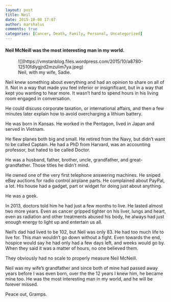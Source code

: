 ```yaml
---
layout: post
title: Neil
date: 2015-10-08 17:07
author: marshalus
comments: true
categories: [Cancer, Death, Family, Personal, Uncategorized]
---
```



#### Neil McNeill was the most interesting man in my world.

<figure class="wp-caption">![](https://vmstanblog.files.wordpress.com/2015/10/a8780-12510fdlygjrd2mzulim7ya.jpeg)

<figcaption class="wp-caption-text">Neil, with my wife, Sadie.</figcaption>

</figure>

Neil knew something about everything and had an opinion to share on all of it. Not in a way that made you feel inferior or insignificant, but in a way that kept you wanting to hear more. It wasn’t hard to spend hours in his living room engaged in conversation.

He could discuss corporate taxation, or international affairs, and then a few minutes later explain how to avoid overcharging a lithium battery.

He was born in Kansas. He worked in the Pentagon, lived in Japan and served in Vietnam.

He flew planes both big and small. He retired from the Navy, but didn’t want to be called Captain. He had a PhD from Harvard, was an accounting professor, but hated to be called Doctor.

He was a husband, father, brother, uncle, grandfather, and great-grandfather. Those titles he didn’t mind.

He owned one of the very first telephone answering machines. He sniped eBay auctions for radio control airplane parts. He complained about PayPal, a lot. His house had a gadget, part or widget for doing just about anything.

He was a geek.

In 2013, doctors told him he had just a few months to live. He lasted almost two more years. Even as cancer gripped tighter on his liver, lungs and heart, even as radiation and other treatments abused his body, he always had just enough energy to light up and entertain us all.

Neil’s dad had lived to be 102, but Neil was only 83\. He had too much life to live for. This man wouldn’t go down without a fight. Even towards the end, hospice would say he had only had a few days left, and weeks would go by. When they said it was a matter of hours, no one believed them.

They obviously had no scale to properly measure Neil McNeill.

Neil was my wife’s grandfather and since both of mine had passed away years before I was even born, over the the 12 years I knew him, he became mine too. He was the most interesting man in my world, and he will be forever missed.

Peace out, Gramps.